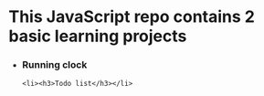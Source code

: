 <h1>This JavaScript repo contains 2 basic learning projects</h1>
<ul>
    <li><h3>Running clock</h3></li>
    
    <li><h3>Todo list</h3></li>
</ul>
